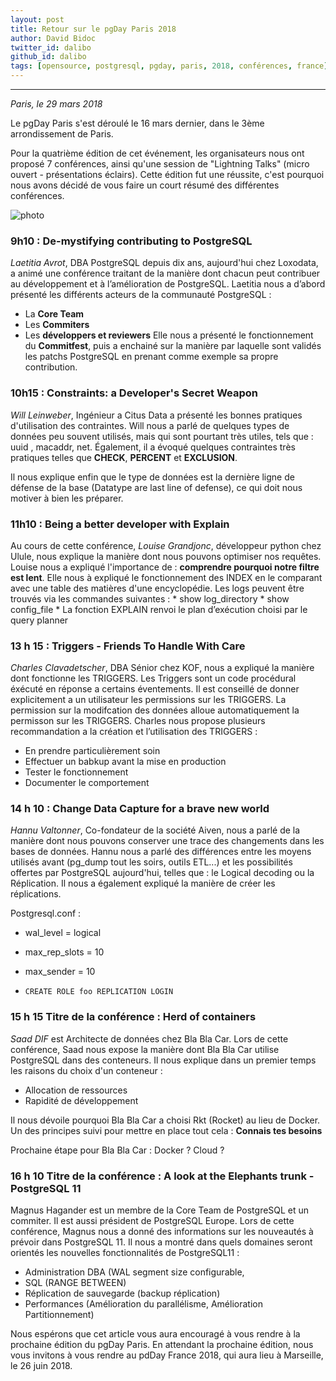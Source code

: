 ```yaml
---
layout: post
title: Retour sur le pgDay Paris 2018
author: David Bidoc
twitter_id: dalibo
github_id: dalibo
tags: [opensource, postgresql, pgday, paris, 2018, conférences, france]
---
```


---
*Paris, le 29 mars 2018*

Le pgDay Paris s'est déroulé le 16 mars dernier, dans le 3ème arrondissement de Paris. 
<!--MORE-->
Pour la quatrième édition de cet événement, les organisateurs nous ont proposé 7 conférences, ainsi qu'une session de "Lightning Talks" (micro ouvert - présentations éclairs). Cette édition fut une réussite, c'est pourquoi nous avons décidé de vous faire un court résumé des différentes conférences.

![photo](https://github.com/dalibo/blog/blob/gh-pages/img/DYULcEtX0AANMlv.jpg:large.jpg?raw=true)

### 9h10 : De-mystifying contributing to PostgreSQL

_Laetitia Avrot_, DBA PostgreSQL depuis dix ans, aujourd'hui chez Loxodata, a animé une conférence traitant de la manière dont chacun peut contribuer au développement et à l’amélioration de PostgreSQL.
Laetitia nous a d’abord présenté les différents acteurs de la communauté PostgreSQL :
  * La **Core Team**
  * Les **Commiters**
  * Les **développers et reviewers**
Elle nous a présenté le fonctionnement du **Commitfest**, puis a enchainé sur la manière par laquelle sont validés les patchs PostgreSQL en prenant comme exemple sa propre contribution.


### 10h15 : Constraints: a Developer's Secret Weapon

_Will Leinweber_, Ingénieur a Citus Data a présenté les bonnes pratiques d'utilisation des contraintes.
Will nous a parlé de quelques types de données peu souvent utilisés, mais qui sont pourtant très utiles, tels que : uuid , macaddr, net. Également, il a évoqué quelques contraintes très pratiques telles que **CHECK**, **PERCENT** et **EXCLUSION**.

Il nous explique enfin que le type de données est la dernière ligne de défense de la base (Datatype are last line of defense), ce qui doit nous motiver à bien les préparer.



### 11h10 : Being a better developer with Explain

Au cours de cette conférence, _Louise Grandjonc_, développeur python chez Ulule, nous explique la manière dont nous pouvons optimiser nos requêtes.
Louise nous a expliqué l'importance de : **comprendre pourquoi notre filtre est lent**.
Elle nous à expliqué le fonctionnement des INDEX en le comparant avec une table des matières d'une encyclopédie.
Les logs peuvent être trouvés via les commandes suivantes :
    * show log_directory
    * show config_file
    * La fonction EXPLAIN renvoi le plan d’exécution choisi par le query planner




### 13 h 15 : Triggers - Friends To Handle With Care

_Charles Clavadetscher_, DBA Sénior chez KOF, nous a expliqué la manière dont fonctionne les TRIGGERS.
Les Triggers sont un code procédural éxécuté en réponse a certains éventements. Il est conseillé de donner explicitement a un utilisateur les permissions sur les TRIGGERS. La permission sur la modifcation des données alloue automatiquement la permisson sur les TRIGGERS.
Charles nous propose plusieurs recommandation a la création et l’utilisation des TRIGGERS :
  *  En prendre particulièrement soin
  *  Effectuer un babkup avant la mise en production
  *  Tester le fonctionnement
  *  Documenter le comportement



### 14 h 10 : Change Data Capture for a brave new world

_Hannu Valtonner_, Co-fondateur de la société Aiven, nous a parlé de la manière dont nous pouvons conserver une trace des changements dans les bases de données.
Hannu nous a parlé des différences entre les moyens utilisés avant (pg_dump tout les soirs, outils ETL...) et les possibilités offertes par PostgreSQL aujourd'hui, telles que : le Logical decoding ou la Réplication.
Il nous a également expliqué la manière de créer les réplications.

Postgresql.conf :
   * wal_level = logical
   * max_rep_slots = 10
   * max_sender = 10

   * <code>CREATE ROLE foo REPLICATION LOGIN</code>



### 15 h 15 Titre de la conférence : Herd of containers

_Saad DIF_ est Architecte de données chez Bla Bla Car. Lors de cette conférence, Saad nous expose la manière dont Bla Bla Car utilise PostgreSQL dans des conteneurs.
Il nous explique dans un premier temps les raisons du choix d'un conteneur :
  * Allocation de ressources
  * Rapidité de développement

Il nous dévoile pourquoi Bla Bla Car a choisi Rkt (Rocket) au lieu de Docker. Un des principes suivi pour mettre en place tout cela : **Connais tes besoins**

Prochaine étape pour Bla Bla Car : Docker ? Cloud ?


### 16 h 10 Titre de la conférence : A look at the Elephants trunk - PostgreSQL 11

Magnus Hagander est un membre de la Core Team de PostgreSQL et un commiter. Il est aussi président de PostgreSQL Europe.
Lors de cette conférence, Magnus nous a donné des informations sur les nouveautés à prévoir dans PostgreSQL 11. Il nous a montré dans quels domaines seront orientés les nouvelles fonctionnalités de PostgreSQL11 :

  * Administration DBA (WAL segment size configurable,
  * SQL (RANGE BETWEEN)
  * Réplication de sauvegarde (backup réplication)
  * Performances (Amélioration du parallélisme, Amélioration Partitionnement)


Nous espérons que cet article vous aura encouragé à vous rendre à la prochaine édition du pgDay Paris. En attendant la prochaine édition, nous vous invitons à vous rendre au pdDay France 2018, qui aura lieu à Marseille, le 26 juin 2018.
